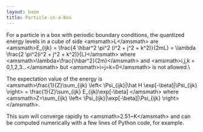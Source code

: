 ```yaml
---
layout: base
title: Particle-in-a-Box
---
```


For a particle in a box with periodic boundary conditions, the quantized
energy levels in a cube of side \<amsmath\>L\</amsmath\> are\
 \<amsmath\>E\_{ijk} = \\frac{4 \\hbar\^2 \\pi\^2 (i\^2 + j\^2 +
k\^2)}{2mL} = \\lambda \\frac{2 \\pi\^2(i\^2 + j\^2 +
k\^2)}{L}\</amsmath\> where
\<amsmath\>\\lambda=\\frac{\\hbar\^2}{2m}\</amsmath\> and
\<amsmath\>i,j,k = 0,1,2,3...\</amsmath\> but
\<amsmath\>i=j=k=0\</amsmath\> is not allowed.\

The expectation value of the energy is\
 \<amsmath\>\\frac{1}{Z}\\sum\_{ijk} \\left\< \\Psi\_{ijk}|\\hat H
\\exp[-\\beta]|\\Psi\_{ijk} \\right\> = \\frac{1}{Z}\\sum\_{ijk}
E\_{ijk}\\exp[-\\beta] \</amsmath\> where \<amsmath\>Z=\\sum\_{ijk}
\\left\< \\Psi\_{ijk}|\\exp[-\\beta]|\\Psi\_{ijk} \\right\>
\</amsmath\>.

This sum will converge rapidly to \<amsmath\>2.51\~K\</amsmath\> and can
be computed numerically with a few lines of Python code, for example.
